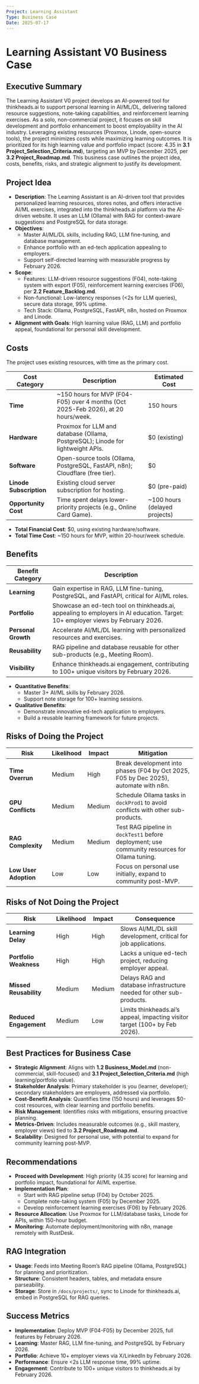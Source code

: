 ```yaml
---
Project: Learning Assistant
Type: Business Case
Date: 2025-07-17
---
```


# Learning Assistant V0 Business Case

## Executive Summary
The Learning Assistant V0 project develops an AI-powered tool for thinkheads.ai to support personal learning in AI/ML/DL, delivering tailored resource suggestions, note-taking capabilities, and reinforcement learning exercises. As a solo, non-commercial project, it focuses on skill development and portfolio enhancement to boost employability in the AI industry. Leveraging existing resources (Proxmox, Linode, open-source tools), the project minimizes costs while maximizing learning outcomes. It is prioritized for its high learning value and portfolio impact (score: 4.35 in **3.1 Project_Selection_Criteria.md**), targeting an MVP by December 2025, per **3.2 Project_Roadmap.md**. This business case outlines the project idea, costs, benefits, risks, and strategic alignment to justify its development.

## Project Idea
- **Description**: The Learning Assistant is an AI-driven tool that provides personalized learning resources, stores notes, and offers interactive AI/ML exercises, integrated into the thinkheads.ai platform via the AI-driven website. It uses an LLM (Ollama) with RAG for context-aware suggestions and PostgreSQL for data storage.
- **Objectives**:
  - Master AI/ML/DL skills, including RAG, LLM fine-tuning, and database management.
  - Enhance portfolio with an ed-tech application appealing to employers.
  - Support self-directed learning with measurable progress by February 2026.
- **Scope**:
  - Features: LLM-driven resource suggestions (F04), note-taking system with export (F05), reinforcement learning exercises (F06), per **2.2 Feature_Backlog.md**.
  - Non-functional: Low-latency responses (<2s for LLM queries), secure data storage, 99% uptime.
  - Tech Stack: Ollama, PostgreSQL, FastAPI, n8n, hosted on Proxmox and Linode.
- **Alignment with Goals**: High learning value (RAG, LLM) and portfolio appeal, foundational for personal skill development.

## Costs
The project uses existing resources, with time as the primary cost.

| Cost Category | Description | Estimated Cost |
|---------------|-------------|----------------|
| **Time** | ~150 hours for MVP (F04-F05) over 4 months (Oct 2025-Feb 2026), at 20 hours/week. | 150 hours |
| **Hardware** | Proxmox for LLM and database (Ollama, PostgreSQL); Linode for lightweight APIs. | $0 (existing) |
| **Software** | Open-source tools (Ollama, PostgreSQL, FastAPI, n8n); Cloudflare (free tier). | $0 |
| **Linode Subscription** | Existing cloud server subscription for hosting. | $0 (pre-paid) |
| **Opportunity Cost** | Time spent delays lower-priority projects (e.g., Online Card Game). | ~100 hours (delayed projects) |

- **Total Financial Cost**: $0, using existing hardware/software.
- **Total Time Cost**: ~150 hours for MVP, within 20-hour/week schedule.

## Benefits
| Benefit Category | Description |
|------------------|-------------|
| **Learning** | Gain expertise in RAG, LLM fine-tuning, PostgreSQL, and FastAPI, critical for AI/ML roles. |
| **Portfolio** | Showcase an ed-tech tool on thinkheads.ai, appealing to employers in AI education. Target: 10+ employer views by February 2026. |
| **Personal Growth** | Accelerate AI/ML/DL learning with personalized resources and exercises. |
| **Reusability** | RAG pipeline and database reusable for other sub-products (e.g., Meeting Room). |
| **Visibility** | Enhance thinkheads.ai engagement, contributing to 100+ unique visitors by February 2026. |

- **Quantitative Benefits**:
  - Master 3+ AI/ML skills by February 2026.
  - Support note storage for 100+ learning sessions.
- **Qualitative Benefits**:
  - Demonstrate innovative ed-tech application to employers.
  - Build a reusable learning framework for future projects.

## Risks of Doing the Project
| Risk | Likelihood | Impact | Mitigation |
|------|------------|--------|------------|
| **Time Overrun** | Medium | High | Break development into phases (F04 by Oct 2025, F05 by Dec 2025), automate with n8n. |
| **GPU Conflicts** | Medium | Medium | Schedule Ollama tasks in `dockProd1` to avoid conflicts with other sub-products. |
| **RAG Complexity** | Medium | Medium | Test RAG pipeline in `dockTest1` before deployment; use community resources for Ollama tuning. |
| **Low User Adoption** | Low | Low | Focus on personal use initially, expand to community post-MVP. |

## Risks of Not Doing the Project
| Risk | Likelihood | Impact | Consequence |
|------|------------|--------|--------------|
| **Learning Delay** | High | High | Slows AI/ML/DL skill development, critical for job applications. |
| **Portfolio Weakness** | High | High | Lacks a unique ed-tech project, reducing employer appeal. |
| **Missed Reusability** | Medium | Medium | Delays RAG and database infrastructure needed for other sub-products. |
| **Reduced Engagement** | Medium | Low | Limits thinkheads.ai’s appeal, impacting visitor target (100+ by Feb 2026). |

## Best Practices for Business Case
- **Strategic Alignment**: Aligns with **1.2 Business_Model.md** (non-commercial, skill-focused) and **3.1 Project_Selection_Criteria.md** (high learning/portfolio value).
- **Stakeholder Analysis**: Primary stakeholder is you (learner, developer); secondary stakeholders are employers, addressed via portfolio.
- **Cost-Benefit Analysis**: Quantifies time (150 hours) and leverages $0-cost resources, with clear learning and portfolio benefits.
- **Risk Management**: Identifies risks with mitigations, ensuring proactive planning.
- **Metrics-Driven**: Includes measurable outcomes (e.g., skill mastery, employer views) tied to **3.2 Project_Roadmap.md**.
- **Scalability**: Designed for personal use, with potential to expand for community learning post-MVP.

## Recommendations
- **Proceed with Development**: High priority (4.35 score) for learning and portfolio impact, foundational for AI/ML expertise.
- **Implementation Plan**:
  - Start with RAG pipeline setup (F04) by October 2025.
  - Complete note-taking system (F05) by December 2025.
  - Develop reinforcement learning exercises (F06) by February 2026.
- **Resource Allocation**: Use Proxmox for LLM/database tasks, Linode for APIs, within 150-hour budget.
- **Monitoring**: Automate deployment/monitoring with n8n, manage remotely with RustDesk.

## RAG Integration
- **Usage**: Feeds into Meeting Room’s RAG pipeline (Ollama, PostgreSQL) for planning and prioritization.
- **Structure**: Consistent headers, tables, and metadata ensure parseability.
- **Storage**: Store in `/docs/projects/`, sync to Linode for thinkheads.ai, embed in PostgreSQL for RAG queries.

## Success Metrics
- **Implementation**: Deploy MVP (F04-F05) by December 2025, full features by February 2026.
- **Learning**: Master RAG, LLM fine-tuning, and PostgreSQL by February 2026.
- **Portfolio**: Achieve 10+ employer views via X/LinkedIn by February 2026.
- **Performance**: Ensure <2s LLM response time, 99% uptime.
- **Engagement**: Contribute to 100+ unique visitors to thinkheads.ai by February 2026.